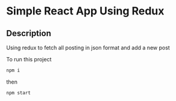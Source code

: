 # Simple React App Using Redux

## Description
<p>Using redux to fetch all posting in json format and add a new post</p>

To run this project
```javascript
npm i
```
then 
```javascript
npm start
```